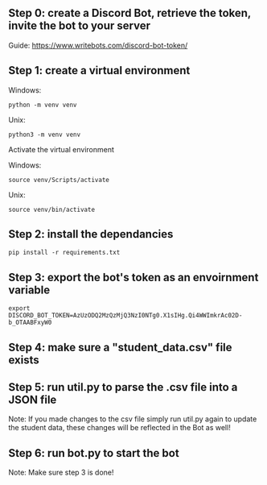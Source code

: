 ## Step 0: create a Discord Bot, retrieve the token, invite the bot to your server
Guide: https://www.writebots.com/discord-bot-token/

## Step 1: create a virtual environment

Windows:

`python -m venv venv`

Unix:

`python3 -m venv venv`

Activate the virtual environment

Windows:

`source venv/Scripts/activate`

Unix:

`source venv/bin/activate`

## Step 2: install the dependancies

`pip install -r requirements.txt`

## Step 3: export the bot's token as an envoirnment variable

`export DISCORD_BOT_TOKEN=AzUzODQ2MzQzMjQ3NzI0NTg0.X1sIHg.Qi4WWImkrAc02D-b_OTAABFxyW0`

## Step 4: make sure a "student_data.csv" file exists

## Step 5: run util.py to parse the .csv file into a JSON file 
Note: If you made changes to the csv file simply run util.py again to update the student data,
these changes will be reflected in the Bot as well!

## Step 6: run bot.py to start the bot
Note: Make sure step 3 is done!
